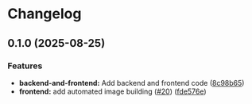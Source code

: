 # Changelog

## 0.1.0 (2025-08-25)


### Features

* **backend-and-frontend:** Add backend and frontend code ([8c98b65](https://github.com/MinhNguyen911/devops-study-app/commit/8c98b65725eb52bcb5aad0a534d647f9db0dfec2))
* **frontend:** add automated image building ([#20](https://github.com/MinhNguyen911/devops-study-app/issues/20)) ([fde576e](https://github.com/MinhNguyen911/devops-study-app/commit/fde576e2866e6ebb71cc0e189867424c4992ca6f))
